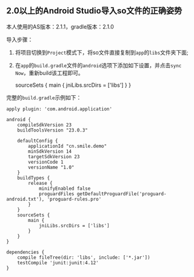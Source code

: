 ## 2.0以上的Android Studio导入so文件的正确姿势

本人使用的AS版本：2.1.1，gradle版本：2.1.0

导入步骤：

1. 将项目切换到`Project`模式下，将so文件直接复制到`app`的`libs`文件夹下面;
2. 在`app`的`build.gradle`文件的`android`选项下添加如下设置，并点击`sync Now`，重新build该工程即可。

    sourceSets {
        main {
            jniLibs.srcDirs = ['libs']
        }
    }

完整的`build.gradle`示例如下：

	apply plugin: 'com.android.application'

	android {
	    compileSdkVersion 23
	    buildToolsVersion "23.0.3"
	
	    defaultConfig {
	        applicationId "cn.smile.demo"
	        minSdkVersion 14
	        targetSdkVersion 23
	        versionCode 1
	        versionName "1.0"
	    }
	    buildTypes {
	        release {
	            minifyEnabled false
	            proguardFiles getDefaultProguardFile('proguard-android.txt'), 'proguard-rules.pro'
	        }
	    }
	    sourceSets {
	        main {
	            jniLibs.srcDirs = ['libs']
	        }
	    }	
	}

	dependencies {
	    compile fileTree(dir: 'libs', include: ['*.jar'])
	    testCompile 'junit:junit:4.12'
	}